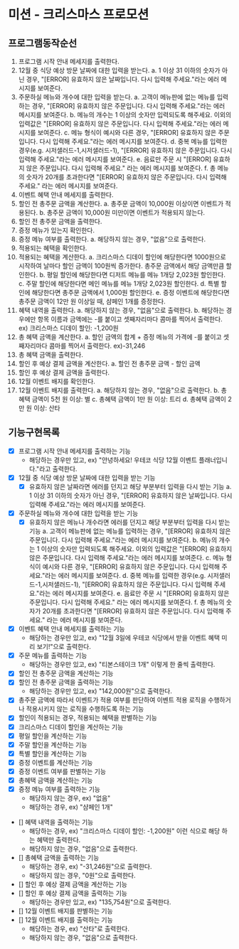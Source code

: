 # 미션 - 크리스마스 프로모션

## 프로그램동작순선

1. 프로그램 시작 안내 메세지를 출력한다.
2. 12월 중 식당 예상 방문 날짜에 대한 입력을 받는다.
   a. 1 이상 31 이하의 숫자가 아닌 경우, "[ERROR] 유효하지 않은 날짜입니다. 다시 입력해 주세요."라는 에러 메시지를 보여준다.
3. 주문하실 메뉴와 개수에 대한 입력을 받는다.
   a. 고객이 메뉴판에 없는 메뉴를 입력하는 경우, "[ERROR] 유효하지 않은 주문입니다. 다시 입력해 주세요."라는 에러 메시지를 보여준다.
   b. 메뉴의 개수는 1 이상의 숫자만 입력되도록 해주세요. 이외의 입력값은 "[ERROR] 유효하지 않은 주문입니다. 다시 입력해 주세요."라는 에러 메시지를 보여준다.
   c. 메뉴 형식이 예시와 다른 경우, "[ERROR] 유효하지 않은 주문입니다. 다시 입력해 주세요."라는 에러 메시지를 보여준다.
   d. 중복 메뉴를 입력한 경우(e.g. 시저샐러드-1,시저샐러드-1), "[ERROR] 유효하지 않은 주문입니다. 다시 입력해 주세요."라는 에러 메시지를 보여준다.
   e. 음료만 주문 시 "[ERROR] 유효하지 않은 주문입니다. 다시 입력해 주세요." 라는 에러 메시지를 보여준다.
   f. 총 메뉴의 숫자가 20개를 초과한다면 "[ERROR] 유효하지 않은 주문입니다. 다시 입력해 주세요." 라는 에러 메시지를 보여준다.
4. 이벤트 혜택 안내 메세지를 출력한다.
5. 할인 전 총주문 금액을 계산한다.
   a. 총주문 금액이 10,000원 이상이면 이벤트가 적용된다.
   b. 총주문 금액이 10,000원 미만이면 이벤트가 적용되지 않는다.
6. 할인 전 총주문 금액을 출력한다.
7. 증정 메뉴가 있는지 확인한다.
8. 증정 메뉴 여부를 출력한다.
   a. 해당하지 않는 경우, "없음"으로 출력한다.
9. 적용되는 혜택을 확인한다.
10. 적용되는 혜택을 계산한다.
    a. 크리스마스 디데이 할인에 해당한다면 1000원으로 시작하여 날마다 할인 금액이 100원씩 증가한다. 총주문 금액에서 해당 금액만큼 할인한다.
    b. 평일 할인에 해당한다면 디저트 메뉴를 메뉴 1개당 2,023원 할인한다.
    c. 주말 할인에 해당한다면 메인 메뉴를 메뉴 1개당 2,023원 할인한다.
    d. 특별 할인에 해당한다면 총주문 금액에서 1,000원 할인한다.
    e. 증정 이벤트에 해당한다면 총주문 금액이 12만 원 이상일 때, 샴페인 1개를 증정한다.
11. 혜택 내역을 출력한다.
    a. 해당하지 않는 경우, "없음"으로 출력한다.
    b. 해당하는 경우에만 항목 이름과 금액에는 -를 붙이고 셋째자리마다 콤마를 찍어서 출력한다. ex) 크리스마스 디데이 할인: -1,200원
12. 총 혜택 금액을 계산한다.
    a. 할인 금액의 합계 + 증정 메뉴의 가격에 -를 붙이고 셋째자리마다 콤마를 찍어서 출력한다. ex)-31,246
13. 총 혜택 금액을 출력한다.
14. 할인 후 예상 결제 금액을 계산한다.
    a. 할인 전 총주문 금액 - 할인 금액
15. 할인 후 예상 결제 금액을 출력한다.
16. 12월 이벤트 배지를 확인한다.
17. 12월 이벤트 배지를 출력한다.
    a. 해당하지 않는 경우, "없음"으로 출력한다.
    b. 총혜택 금액이 5천 원 이상: 별
    c. 총혜택 금액이 1만 원 이상: 트리
    d. 총혜택 금액이 2만 원 이상: 산타

## 기능구현목록

- [x] 프로그램 시작 안내 메세지를 출력하는 기능
  - 해당하는 경우만 있고, ex) "안녕하세요! 우테코 식당 12월 이벤트 플래너입니다."라고 출력한다.
- [x] 12월 중 식당 예상 방문 날짜에 대한 입력을 받는 기능
  - [x] 유효하지 않은 날짜라면 에러를 던지고 해당 부분부터 입력을 다시 받는 기능
        a. 1 이상 31 이하의 숫자가 아닌 경우, "[ERROR] 유효하지 않은 날짜입니다. 다시 입력해 주세요."라는 에러 메시지를 보여준다.
- [x] 주문하실 메뉴와 개수에 대한 입력을 받는 기능
  - [x] 유효하지 않은 메뉴나 개수라면 에러를 던지고 해당 부분부터 입력을 다시 받는 기능
        a. 고객이 메뉴판에 없는 메뉴를 입력하는 경우, "[ERROR] 유효하지 않은 주문입니다. 다시 입력해 주세요."라는 에러 메시지를 보여준다.
        b. 메뉴의 개수는 1 이상의 숫자만 입력되도록 해주세요. 이외의 입력값은 "[ERROR] 유효하지 않은 주문입니다. 다시 입력해 주세요."라는 에러 메시지를 보여준다.
        c. 메뉴 형식이 예시와 다른 경우, "[ERROR] 유효하지 않은 주문입니다. 다시 입력해 주세요."라는 에러 메시지를 보여준다.
        d. 중복 메뉴를 입력한 경우(e.g. 시저샐러드-1,시저샐러드-1), "[ERROR] 유효하지 않은 주문입니다. 다시 입력해 주세요."라는 에러 메시지를 보여준다.
        e. 음료만 주문 시 "[ERROR] 유효하지 않은 주문입니다. 다시 입력해 주세요." 라는 에러 메시지를 보여준다.
        f. 총 메뉴의 숫자가 20개를 초과한다면 "[ERROR] 유효하지 않은 주문입니다. 다시 입력해 주세요." 라는 에러 메시지를 보여준다.
- [x] 이벤트 혜택 안내 메세지를 출력하는 기능
  - 해당하는 경우만 있고, ex) "12월 3일에 우테코 식당에서 받을 이벤트 혜택 미리 보기!"으로 출력한다.
- [x] 주문 메뉴를 출력하는 기능
  - 해당하는 경우만 있고, ex) "티본스테이크 1개" 이렇게 한 줄씩 출력한다.
- [x] 할인 전 총주문 금액을 계산하는 기능
- [x] 할인 전 총주문 금액을 출력하는 기능
  - 해당하는 경우만 있고, ex) "142,000원"으로 출력한다.
- [x] 총주문 금액에 따라서 이벤트가 적용 여부를 판단하여 이벤트 적용 로직을 수행하거나 적용시키지 않는 로직을 수행하도록 하는 기능
- [x] 할인이 적용되는 경우, 적용되는 혜택을 판별하는 기능
- [x] 크리스마스 디데이 할인을 계산하는 기능
- [x] 평일 할인을 계산하는 기능
- [x] 주말 할인을 계산하는 기능
- [x] 특별 할인을 계산하는 기능
- [x] 증정 이벤트를 계산하는 기능
- [x] 증정 이벤트 여부를 판별하는 기능
- [x] 총혜택 금액을 계산하는 기능
- [x] 증정 메뉴 여부를 출력하는 기능
  - 해당하지 않는 경우, ex) "없음"
  - 해당하는 경우, ex) "샴페인 1개"
- [] 혜택 내역을 출력하는 기능
  - 해당하는 경우, ex) "크리스마스 디데이 할인: -1,200원" 이런 식으로 해당 하는 혜택만 출력한다.
  - 해당하지 않는 경우, "없음"으로 출력한다.
- [] 총혜택 금액을 출력하는 기능
  - 해당하는 경우, ex) "-31,246원"으로 출력한다.
  - 해당하지 않는 경우, "0원"으로 출력한다.
- [] 할인 후 예상 결제 금액을 계산하는 기능
- [] 할인 후 예상 결제 금액을 출력하는 기능
  - 해당하는 경우만 있고, ex) "135,754원"으로 출력한다.
- [] 12월 이벤트 배지를 판별하는 기능
- [] 12월 이벤트 배지를 출력하는 기능
  - 해당하는 경우, ex) "산타"로 출력한다.
  - 해당하지 않는 경우, "없음"으로 출력한다.
